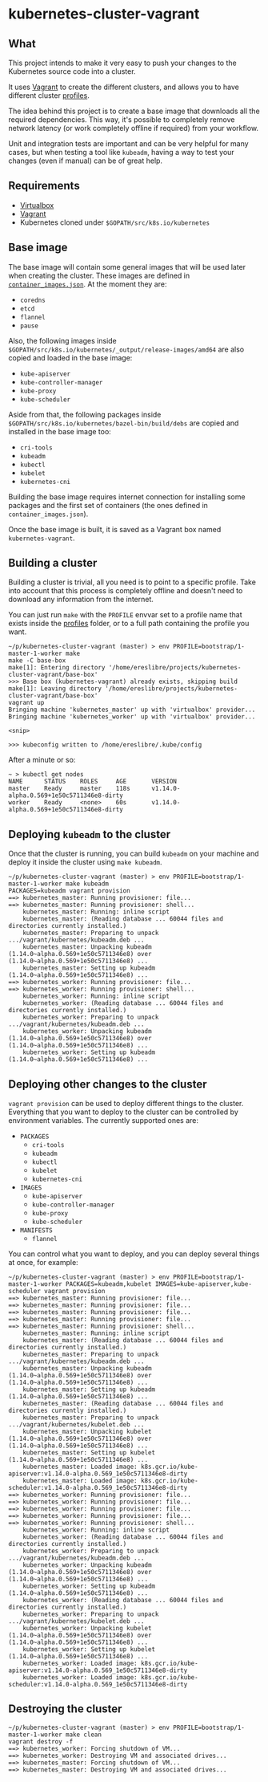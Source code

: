 # kubernetes-cluster-vagrant

## What

This project intends to make it very easy to push your changes to the Kubernetes
source code into a cluster.

It uses [Vagrant](https://www.vagrantup.com/) to create the different clusters,
and allows you to have different cluster [profiles](profiles).

The idea behind this project is to create a base image that downloads all the
required dependencies. This way, it's possible to completely remove network
latency (or work completely offline if required) from your workflow.

Unit and integration tests are important and can be very helpful for many cases,
but when testing a tool like `kubeadm`, having a way to test your changes (even
if manual) can be of great help.

## Requirements

* [Virtualbox](https://www.virtualbox.org/)
* [Vagrant](https://www.vagrantup.com/)
* Kubernetes cloned under `$GOPATH/src/k8s.io/kubernetes`

## Base image

The base image will contain some general images that will be used later when
creating the cluster. These images are defined in
[`container_images.json`](base-box/configs/container_images.json). At the
moment they are:

* `coredns`
* `etcd`
* `flannel`
* `pause`

Also, the following images inside
`$GOPATH/src/k8s.io/kubernetes/_output/release-images/amd64` are also
copied and loaded in the base image:

* `kube-apiserver`
* `kube-controller-manager`
* `kube-proxy`
* `kube-scheduler`

Aside from that, the following packages inside
`$GOPATH/src/k8s.io/kubernetes/bazel-bin/build/debs` are copied and
installed in the base image too:

* `cri-tools`
* `kubeadm`
* `kubectl`
* `kubelet`
* `kubernetes-cni`

Building the base image requires internet connection for installing some
packages and the first set of containers (the ones defined in
`container_images.json`).

Once the base image is built, it is saved as a Vagrant box named
`kubernetes-vagrant`.

## Building a cluster

Building a cluster is trivial, all you need is to point to a specific profile.
Take into account that this process is completely offline and doesn't need to
download any information from the internet.

You can just run `make` with the `PROFILE` envvar set to a profile name that
exists inside the [profiles](profiles) folder, or to a full path containing
the profile you want.

```
~/p/kubernetes-cluster-vagrant (master) > env PROFILE=bootstrap/1-master-1-worker make
make -C base-box
make[1]: Entering directory '/home/ereslibre/projects/kubernetes-cluster-vagrant/base-box'
>>> Base box (kubernetes-vagrant) already exists, skipping build
make[1]: Leaving directory '/home/ereslibre/projects/kubernetes-cluster-vagrant/base-box'
vagrant up
Bringing machine 'kubernetes_master' up with 'virtualbox' provider...
Bringing machine 'kubernetes_worker' up with 'virtualbox' provider...

<snip>

>>> kubeconfig written to /home/ereslibre/.kube/config
```

After a minute or so:

```
~ > kubectl get nodes
NAME      STATUS    ROLES     AGE       VERSION
master    Ready     master    118s      v1.14.0-alpha.0.569+1e50c5711346e8-dirty
worker    Ready     <none>    60s       v1.14.0-alpha.0.569+1e50c5711346e8-dirty
```

## Deploying `kubeadm` to the cluster

Once that the cluster is running, you can build `kubeadm` on your machine and
deploy it inside the cluster using `make kubeadm`.

```
~/p/kubernetes-cluster-vagrant (master) > env PROFILE=bootstrap/1-master-1-worker make kubeadm
PACKAGES=kubeadm vagrant provision
==> kubernetes_master: Running provisioner: file...
==> kubernetes_master: Running provisioner: shell...
    kubernetes_master: Running: inline script
    kubernetes_master: (Reading database ... 60044 files and directories currently installed.)
    kubernetes_master: Preparing to unpack .../vagrant/kubernetes/kubeadm.deb ...
    kubernetes_master: Unpacking kubeadm (1.14.0~alpha.0.569+1e50c5711346e8) over (1.14.0~alpha.0.569+1e50c5711346e8) ...
    kubernetes_master: Setting up kubeadm (1.14.0~alpha.0.569+1e50c5711346e8) ...
==> kubernetes_worker: Running provisioner: file...
==> kubernetes_worker: Running provisioner: shell...
    kubernetes_worker: Running: inline script
    kubernetes_worker: (Reading database ... 60044 files and directories currently installed.)
    kubernetes_worker: Preparing to unpack .../vagrant/kubernetes/kubeadm.deb ...
    kubernetes_worker: Unpacking kubeadm (1.14.0~alpha.0.569+1e50c5711346e8) over (1.14.0~alpha.0.569+1e50c5711346e8) ...
    kubernetes_worker: Setting up kubeadm (1.14.0~alpha.0.569+1e50c5711346e8) ...
```

## Deploying other changes to the cluster

`vagrant provision` can be used to deploy different things to the cluster.
Everything that you want to deploy to the cluster can be controlled by
environment variables. The currently supported ones are:

* `PACKAGES`
  * `cri-tools`
  * `kubeadm`
  * `kubectl`
  * `kubelet`
  * `kubernetes-cni`
* `IMAGES`
  * `kube-apiserver`
  * `kube-controller-manager`
  * `kube-proxy`
  * `kube-scheduler`
* `MANIFESTS`
  * `flannel`

You can control what you want to deploy, and you can deploy several things at
once, for example:

```
~/p/kubernetes-cluster-vagrant (master) > env PROFILE=bootstrap/1-master-1-worker PACKAGES=kubeadm,kubelet IMAGES=kube-apiserver,kube-scheduler vagrant provision
==> kubernetes_master: Running provisioner: file...
==> kubernetes_master: Running provisioner: file...
==> kubernetes_master: Running provisioner: file...
==> kubernetes_master: Running provisioner: file...
==> kubernetes_master: Running provisioner: shell...
    kubernetes_master: Running: inline script
    kubernetes_master: (Reading database ... 60044 files and directories currently installed.)
    kubernetes_master: Preparing to unpack .../vagrant/kubernetes/kubeadm.deb ...
    kubernetes_master: Unpacking kubeadm (1.14.0~alpha.0.569+1e50c5711346e8) over (1.14.0~alpha.0.569+1e50c5711346e8) ...
    kubernetes_master: Setting up kubeadm (1.14.0~alpha.0.569+1e50c5711346e8) ...
    kubernetes_master: (Reading database ... 60044 files and directories currently installed.)
    kubernetes_master: Preparing to unpack .../vagrant/kubernetes/kubelet.deb ...
    kubernetes_master: Unpacking kubelet (1.14.0~alpha.0.569+1e50c5711346e8) over (1.14.0~alpha.0.569+1e50c5711346e8) ...
    kubernetes_master: Setting up kubelet (1.14.0~alpha.0.569+1e50c5711346e8) ...
    kubernetes_master: Loaded image: k8s.gcr.io/kube-apiserver:v1.14.0-alpha.0.569_1e50c5711346e8-dirty
    kubernetes_master: Loaded image: k8s.gcr.io/kube-scheduler:v1.14.0-alpha.0.569_1e50c5711346e8-dirty
==> kubernetes_worker: Running provisioner: file...
==> kubernetes_worker: Running provisioner: file...
==> kubernetes_worker: Running provisioner: file...
==> kubernetes_worker: Running provisioner: file...
==> kubernetes_worker: Running provisioner: shell...
    kubernetes_worker: Running: inline script
    kubernetes_worker: (Reading database ... 60044 files and directories currently installed.)
    kubernetes_worker: Preparing to unpack .../vagrant/kubernetes/kubeadm.deb ...
    kubernetes_worker: Unpacking kubeadm (1.14.0~alpha.0.569+1e50c5711346e8) over (1.14.0~alpha.0.569+1e50c5711346e8) ...
    kubernetes_worker: Setting up kubeadm (1.14.0~alpha.0.569+1e50c5711346e8) ...
    kubernetes_worker: (Reading database ... 60044 files and directories currently installed.)
    kubernetes_worker: Preparing to unpack .../vagrant/kubernetes/kubelet.deb ...
    kubernetes_worker: Unpacking kubelet (1.14.0~alpha.0.569+1e50c5711346e8) over (1.14.0~alpha.0.569+1e50c5711346e8) ...
    kubernetes_worker: Setting up kubelet (1.14.0~alpha.0.569+1e50c5711346e8) ...
    kubernetes_worker: Loaded image: k8s.gcr.io/kube-apiserver:v1.14.0-alpha.0.569_1e50c5711346e8-dirty
    kubernetes_worker: Loaded image: k8s.gcr.io/kube-scheduler:v1.14.0-alpha.0.569_1e50c5711346e8-dirty
```

## Destroying the cluster

```
~/p/kubernetes-cluster-vagrant (master) > env PROFILE=bootstrap/1-master-1-worker make clean
vagrant destroy -f
==> kubernetes_worker: Forcing shutdown of VM...
==> kubernetes_worker: Destroying VM and associated drives...
==> kubernetes_master: Forcing shutdown of VM...
==> kubernetes_master: Destroying VM and associated drives...
```
